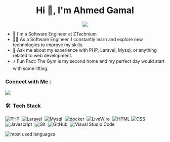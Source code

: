 

<h1 align="center">Hi 👋, I'm Ahmed Gamal</h1>


<!-- Typing SVG by DenverCoder1 - https://github.com/DenverCoder1/readme-typing-svg -->
<p align="center">
  <a href="https://github.com/DenverCoder1/readme-typing-svg"><img src="https://readme-typing-svg.herokuapp.com/?lines=Back-End%20web%20developer;Always%20learning%20new%20things&font=Fira%20Code&center=true&width=440&height=45&color=f75c7e&vCenter=true&size=22"></a>
</p> 

- 🏢 I'm a Software Engineer at ZTechnium
- 👨‍💻 As a Software Engineer, I constantly learn and explore new technologies to improve my skills.
- 💬 Ask me about my experience with PHP, Laravel, Mysql, or anything related to web development.
- ⚡ Fun Fact: The Gym is my second home and my perfect day would start with some lifting.
  

### Connect with Me :

<a href="https://www.linkedin.com/in/ahmed~gamal" target="_blank"><img src="https://img.shields.io/badge/-Ahmed%20Gamal-0077B5?style=for-the-badge&logo=Linkedin&logoColor=white"/></a>


### 🛠 &nbsp;Tech Stack
![PHP](https://img.shields.io/badge/-PHP-05122A?style=flat&logo=php)&nbsp;
![Laravel](https://img.shields.io/badge/-Laravel-05122A?style=flat&logo=Laravel)&nbsp;
![Mysql](https://img.shields.io/badge/-Mysql-05122A?style=flat&logo=Mysql)&nbsp;
![docker](https://img.shields.io/badge/-docker%20-05122A?style=flat&logo=docker)&nbsp;
![LiveWire](https://img.shields.io/badge/-LiveWire-05122A?style=flat&logo=LiveWire)&nbsp;
![HTML](https://img.shields.io/badge/-HTML-05122A?style=flat&logo=HTML5)
![CSS](https://img.shields.io/badge/-CSS-05122A?style=flat&logo=CSS3&logoColor=1572B6)&nbsp;
![Javascript](https://img.shields.io/badge/-Javascript.js-05122A?style=flat&logo=Javascript)&nbsp;
![Git](https://img.shields.io/badge/-Git-05122A?style=flat&logo=git)&nbsp;
![GitHub](https://img.shields.io/badge/-GitHub-05122A?style=flat&logo=github)&nbsp;
![Visual Studio Code](https://img.shields.io/badge/-Visual%20Studio%20Code-05122A?style=flat&logo=visual-studio-code&logoColor=007ACC)&nbsp;

<img align="left" src="https://github-readme-stats.vercel.app/api/top-langs?username=AHMED-GAMAL-AG&show_icons=true&locale=en&layout=compact&theme=radical" alt="most used languages" />
<be>

<!---
<a href="https://komarev.com/ghpvc/?username=yousefdergham&style=for-the-badge">
    <img src="https://komarev.com/ghpvc/?username=AHMED-GAMAL-AG&style=for-the-badge">
</a>
 --->
